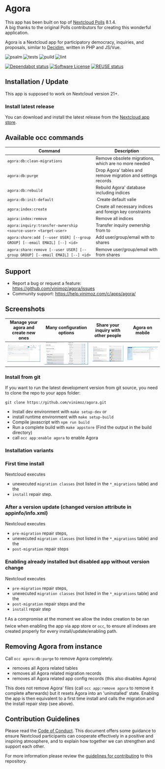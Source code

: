 <!--
  - SPDX-FileCopyrightText: 2016 Nextcloud contributors
  - SPDX-License-Identifier: AGPL-3.0-or-later
-->

# Agora

This app has been built on top of [Nextcloud Polls](https://github.com/nextcloud/polls) 8.1.4.  
A big thanks to the original Polls contributors for creating this wonderful application.

Agora is a Nextcloud app for participatory democracy, inquiries, and proposals, similar to [Decidim](https://decidim.org/), written in PHP and JS/Vue.

![psalm](https://github.com/vinimoz/agora/actions/workflows/static-analysis.yml/badge.svg)
![tests](https://github.com/vinimoz/agora/actions/workflows/phpunit.yml/badge.svg)
![puild](https://github.com/vinimoz/agora/actions/workflows/nodejs.yml/badge.svg)
![lint](https://github.com/vinimoz/agora/actions/workflows/lint.yml/badge.svg)

[![Dependabot status](https://img.shields.io/badge/Dependabot-enabled-brightgreen.svg?longCache=true&style=flat-square&logo=dependabot)](https://dependabot.com)
[![Software License](https://img.shields.io/badge/license-AGPL-brightgreen.svg?style=flat-square)](COPYING)
[![REUSE status](https://api.reuse.software/badge/github.com/vinimoz/agora)](https://api.reuse.software/info/github.com/vinimoz/agora)


## Installation / Update
This app is supposed to work on Nextcloud version 21+.

### Install latest release
You can download and install the latest release from the [Nextcloud app store](https://apps.vinimoz.com/apps/agora).

## Available occ commands
| Command | Description |
| - | - |
| `agora:db:clean-migrations`                                                  | Remove obsolete migrations, which are no more needed         |
| `agora:db:purge`                                                             | Drop Agora' tables and remove migration and settings records |
| `agora:db:rebuild`                                                           | Rebuild Agora' database including indices                    |
| `agora:db:init-default`                                                      | Create default valie                                         |
| `agora:index:create`                                                         | Create all necessary indices and foreign key constraints     |
| `agora:index:remove`                                                         | Remove all indices                                           |
| `agora:inquiry:transfer-ownership  <source-user> <target-user>`                 | Transfer inquiry ownership from  <source-user> to <target-user> |
| `agora:share:add [--user USER] [--group GROUP] [--email EMAIL] [--] <id>`    | Add user/group/email with <id> to shares                     |
| `agora:share:remove [--user USER] [--group GROUP] [--email EMAIL] [--] <id>` | Remove user/group/email with <id> from shares                |
## Support
- Report a bug or request a feature:  https://github.com/vinimoz/agora/issues
- Community support: https://help.vinimoz.com/c/apps/agora/

## Screenshots
Manage your agora and create new ones | Many configuration options | Share your inquiry with other people | Agora on mobile
:-:|:-:|:-:|:-:
![Edit Inquiry](screenshots/edit.png) |![Manage Category](screenshots/Category.png) | ![Agora](screenshots/ModerationStatus.png) | ![View Inquiry](screenshots/UserViewInquiry.png) | ![Grid View](screenshots/GridView.png)


### Install from git
If you want to run the latest development version from git source, you need to clone the repo to your apps folder:

```
git clone https://github.com/vinimoz/agora.git
```

* Install dev environment with ```make setup-dev``` or
* install runtime environment with ```make setup-build```
* Compile javascript with ```npm run build```
* Run a complete build with ```make appstore``` (Find the output in the build directory)
* call `occ app:enable agora` to enable Agora

### Installation variants

### First time install
Nextcloud executes
* unexecuted `migration classes` (not listed in the `*_migrations` table) and the
* `install` repair step.

### After a version update (changed version attribute in appinfo/info.xml)
Nextcloud executes
* `pre-migration` repair steps,
* unexecuted `migration classes` (not listed in the `*_migrations` table) and the
* `post-migration` repair steps

### Enabling already installed but disabled app without version change
Nextcloud executes
* `pre-migration` repair steps,
* unexecuted `migration classes` (not listed in the `*_migrations` table) and the
* `post-migration` repair steps and the
* `install` repair step

❗ As a compromise at the moment we allow the index creation to be ran twice when enabling the app via app store or `occ`, to ensure all indexes are created properly for every install/update/enabling path.

## Removing Agora from instance
Call `occ agora:db:purge` to remove Agora completely.
* removes all Agora related tables
* removes all Agora related migration records
* removes all Agora related app config records (this also disables Agora)

This does not remove Agora' files (call `occ app:remove agora` to remove it complete afterwards) but it resets Agora into an 'uninstalled' state. Enabling the app is then equivalent to a first time install and calls the migration and the install repair step (see above).

## Contribution Guidelines
Please read the [Code of Conduct](https://vinimoz.com/community/code-of-conduct/). This document offers some guidance to ensure Nextcloud participants can cooperate effectively in a positive and inspiring atmosphere, and to explain how together we can strengthen and support each other.

For more information please review the [guidelines for contributing](https://github.com/vinimoz/server/blob/master/.github/CONTRIBUTING.md) to this repository.
